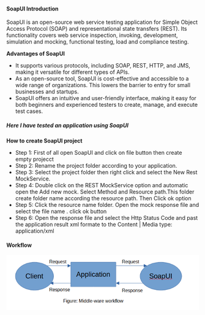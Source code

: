 #### SoapUI Introduction
SoapUI is an open-source web service testing application for Simple Object Access Protocol (SOAP) and representational state transfers (REST). Its functionality covers web service inspection, invoking, development, simulation and mocking, functional testing, load and compliance testing.

**Advantages of SoapUI**
* It supports various protocols, including SOAP, REST, HTTP, and JMS, making it versatile for different types of APIs.
* As an open-source tool, SoapUI is cost-effective and accessible to a wide range of organizations. This lowers the barrier to entry for small businesses and startups.
* SoapUI offers an intuitive and user-friendly interface, making it easy for both beginners and experienced testers to create, manage, and execute test cases.

##### Here I have tested an application using SoapUI
**How to create SoapUI project**
* Step 1: First of all open SoapUI and click on file button then create empty projecct
* Step 2: Rename the project folder according to your application.
* Step 3: Select the project folder then right click and select the New Rest MockService.
* Step 4: Double click on the REST MockService option and automatic open the Add new mock. Select Method and Resource path.This folder create folder name according the resource path. Then Click ok option
* Step 5: Click the resource name folder. Open the mock response file and select the file name . click ok button
* Step 6: Open the response file and select the Http Status Code and past the application result  xml formate to the Content | Media type: application/xml
#### Workflow
![Middle-ware workflow](image/middleware%20workflow.PNG)
